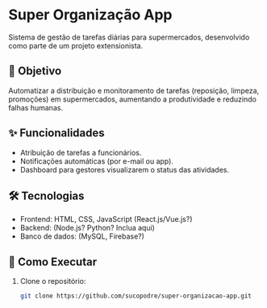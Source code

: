 # Super Organização App  
Sistema de gestão de tarefas diárias para supermercados, desenvolvido como parte de um projeto extensionista.  

## 🎯 Objetivo  
Automatizar a distribuição e monitoramento de tarefas (reposição, limpeza, promoções) em supermercados, aumentando a produtividade e reduzindo falhas humanas.  

## ✨ Funcionalidades  
- Atribuição de tarefas a funcionários.  
- Notificações automáticas (por e-mail ou app).  
- Dashboard para gestores visualizarem o status das atividades.  

## 🛠️ Tecnologias  
- Frontend: HTML, CSS, JavaScript (React.js/Vue.js?)  
- Backend: (Node.js? Python? Inclua aqui)  
- Banco de dados: (MySQL, Firebase?)  

## 📌 Como Executar  
1. Clone o repositório:  
   ```bash  
   git clone https://github.com/sucopodre/super-organizacao-app.git  
